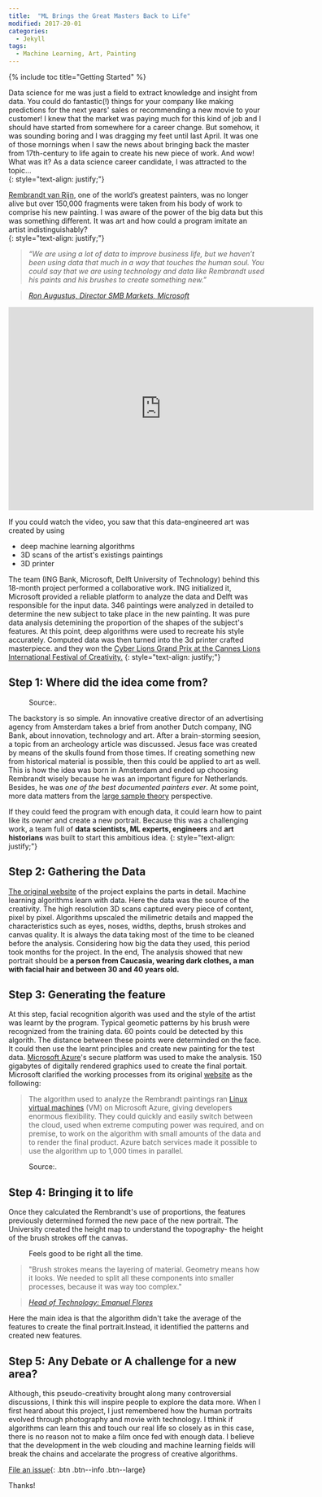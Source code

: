 ```yaml
---
title:  "ML Brings the Great Masters Back to Life"
modified: 2017-20-01
categories: 
  - Jekyll
tags:
  - Machine Learning, Art, Painting 
---
```



{% include toc title="Getting Started" %}

Data science for me was just a field to extract knowledge and insight from data. You could do fantastic(!) things for your company like making predictions for the next years' sales or recommending a new movie to your customer! I knew that the market was paying much for this kind of job and I should have started from somewhere for a career change. But somehow, it was sounding boring and I was dragging my feet until last April.  It was one of those mornings when I saw the news about bringing back the master from 17th-century to life again to create his new piece of work. And wow! What was it? As a data science career candidate, I was attracted to the topic...  
{: style="text-align: justify;"}  


[Rembrandt van Rijn](https://en.wikipedia.org/wiki/Rembrandt), one of the world’s greatest painters, was no longer alive but over 150,000 fragments were taken from his body of work to comprise his new painting. I was aware of the power of the big data but this was something different. It was art and how could a program imitate an artist indistinguishably?  
{: style="text-align: justify;"}

> *“We are using a lot of data to improve business life, but we haven’t been using data that much in a way that touches the human soul. You could say that we are using technology and data like Rembrandt used his paints and his brushes to create something new.”*

> <cite><a href="http://news.microsoft.com/europe/features/the-next-rembrandt-blurring-the-lines-between-art-technology-and-emotion-2/#sm.0001gcd6kq14x6ey5r88rnfrkgk06">Ron Augustus, Director SMB Markets, Microsoft</a></cite>  


<iframe width="600" height="400" src="https://www.youtube.com/embed/IuygOYZ1Ngo" frameborder="0" allowfullscreen></iframe>  
  
  
If you could watch the video, you saw that this data-engineered art was created by using  
  + deep machine learning algorithms
  + 3D scans of the artist's existings paintings 
  + 3D printer  
  
The team (ING Bank, Microsoft, Delft University of Technology) behind this 18-month project performed a collaborative work. ING initialized it, Microsoft provided a reliable platform to analyze the data and Delft was responsible for the input data. 346 paintings were analyzed in detailed to determine the new subject to take place in the new painting. It was pure data analysis detemining the proportion of the shapes of the subject's features. At this point, deep algorithms were used to recreate his style accurately. Computed data was then turned into the 3d printer crafted masterpiece. and they won the [Cyber Lions Grand Prix at the Cannes Lions International Festival of Creativity.](https://en.wikipedia.org/wiki/Cannes_Lions_International_Festival_of_Creativity)
{: style="text-align: justify;"}

## Step 1: Where did the idea come from?

<figure style="width: 300px" class="align-right">
  <img src="{{ site.url }}{{ site.baseurl }}/assets/images/Rembrandt.gif" alt="">
  <figcaption>Source:.</figcaption>
</figure> 

The backstory is so simple. An innovative creative director of an advertising agency from Amsterdam takes a brief from another Dutch company, ING Bank, about innovation, technology and art. After a brain-storming seesion,  a topic from an archeology article was discussed. Jesus face was created by means of the skulls found from those times. If creating something new from historical material is possible, then this could be applied to art as well. This is how the idea was born in Amsterdam and ended up choosing Rembrandt wisely because he was an important figure for Netherlands. Besides, he was *one of the best documented painters ever*. At some point, more data matters from the [large sample theory](http://people.hss.caltech.edu/~mshum/stats/lect5.pdf) perspective.

If they could feed the program with enough data, it could learn how to paint like its owner and create a new portrait. Because this was a challenging work, a team full of **data scientists, ML experts, engineers** and **art historians** was built to start this ambitious idea.
{: style="text-align: justify;"}


## Step 2: Gathering the Data

[The original website](https://www.nextrembrandt.com/) of the project explains the parts in detail. Machine learning algorithms learn with data. Here the data was the source of the creativity. The high resolution 3D scans captured every piece of content, pixel by pixel. Algorithms upscaled the milimetric details and mapped the characteristics such as eyes, noses, widths, depths, brush strokes and canvas quality. It is always the data taking most of the time to be cleaned before the analysis. Considering how big the data they used, this period took months for the project. In the end, The analysis showed that new portrait should be **a person from Caucasia, wearing dark clothes, a man with facial hair and between 30 and 40 years old.**


## Step 3: Generating the feature

At this step, facial recognition algorith was used and the style of the artist was learnt by the program. Typical geometic patterns by his brush were recognized from the training data. 60 points could be detected by this algorith. The distance between these points were determinded on the face. It could then use the learnt principles and create new painting for the test data. [Microsoft Azure](https://azure.microsoft.com/en-us)'s secure platform was used to make the analysis. 150 gigabytes of digitally rendered graphics used to create the final portait. Microsoft clarified the working processes from its original [website](http://news.microsoft.com/europe/features/the-next-rembrandt-blurring-the-lines-between-art-technology-and-emotion-2/#sm.0001gcd6kq14x6ey5r88rnfrkgk06#9L8zoEAbkFEUeUMP.97) as the following:  

> The algorithm used to analyze the Rembrandt paintings ran [Linux virtual machines](https://www.linux.com/learn/why-when-and-how-use-virtual-machine) (VM) on Microsoft Azure, giving developers enormous flexibility. They could quickly and easily switch between the cloud, used when extreme computing power was required, and on premise, to work on the algorithm with small amounts of the data and to render the final product. Azure batch services made it possible to use the algorithm up to 1,000 times in parallel.


<figure style="width: 500px" class="align-center">
  <img src="{{ site.url }}{{ site.baseurl }}/assets/images/next-rem.jpg" alt="">
  <figcaption>Source:.</figcaption>
</figure> 


## Step 4: Bringing it to life  

Once they calculated the Rembrandt's use of proportions, the features previously determined formed the new pace of the new portrait. 
The University created the height map to understand the topography- the height of the brush strokes off the canvas.  

<figure style="width: 300px" class="align-right">
  <img src="{{ site.url }}{{ site.baseurl }}/assets/images/next-rem1-.jpg" alt="">
  <figcaption>Feels good to be right all the time.</figcaption>
</figure>

> "Brush strokes means the layering of material. Geometry means how it looks. We needed to split all these components into smaller processes, because it was way too complex."  

> <cite><a href="https://www.linkedin.com/in/emmanuel-flores-el%C3%ADas-7449b511">Head of Technology: Emanuel Flores</a></cite> 


Here the main idea is that the algorithm didn't take the average of the features to create the final portrait.Instead, it identified the patterns and created new features.  


## Step 5: Any Debate or A challenge for a new area?  

Although, this pseudo-creativity brought along many controversial discussions, I think this will inspire people to explore the data more. When I first heard about this project, I just remembered how the human portraits evolved through photography and movie with technology. I tthink if algorithms can learn this and touch our real life so closely as in this case, there is no reason not to make a film once fed with enough data. I believe that the development in the web clouding and machine learning fields will break the chains and accelarate the progress of creative algorithms.

[File an issue](https://github.com/mmistakes/minimal-mistakes/issues/new){: .btn .btn--info .btn--large}

Thanks!
